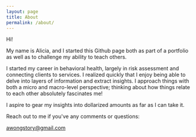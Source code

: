 ```yaml
---
layout: page
title: About
permalink: /about/
---
```

Hi!

My name is Alicia, and I started this Github page both as part of a portfolio as well as to challenge my ability to teach others.

I started my career in behavioral health, largely in risk assessment and connecting clients to services. I realized quickly that I enjoy being able to delve into layers of information and extract insights. I approach things with both a micro and macro-level perspective; thinking about how things relate to each other absolutely fascinates me!

I aspire to gear my insights into dollarized amounts as far as I can take it. 

Reach out to me if you've any comments or questions:

[awongstory@gmail.com](mailto:awongstory@gmail.com)
